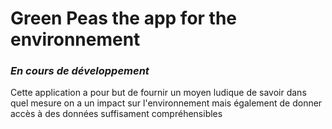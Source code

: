 # Green Peas the app for the environnement

### *En cours de développement*

Cette application a pour but de fournir un moyen ludique de savoir dans quel mesure on a un impact sur l'environnement mais également de donner accès à des données suffisament compréhensibles
